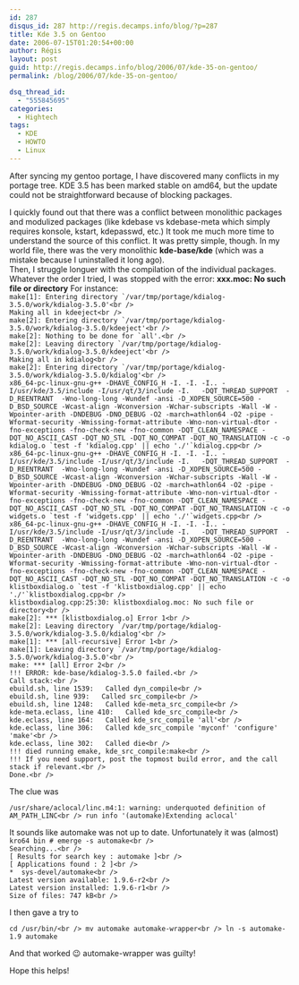 ```yaml
---
id: 287
disqus_id: 287 http://regis.decamps.info/blog/?p=287
title: Kde 3.5 on Gentoo
date: 2006-07-15T01:20:54+00:00
author: Régis
layout: post
guid: http://regis.decamps.info/blog/2006/07/kde-35-on-gentoo/
permalink: /blog/2006/07/kde-35-on-gentoo/

dsq_thread_id:
  - "555845695"
categories:
  - Hightech
tags:
  - KDE
  - HOWTO
  - Linux
---
```

After syncing my gentoo portage, I have discovered many conflicts in my portage tree. KDE 3.5 has been marked stable on amd64, but the update could not be straightforward because of blocking packages.

<p align="left">
  I quickly found out that there was a conflict between monolithic packages and modulized packages (like kdebase vs kdebase-meta which simply requires konsole, kstart, kdepasswd, etc.) It took me much more time to understand the source of this conflict. It was pretty simple, though. In my world file, there was the very monolithic <strong>kde-base/kde</strong> (which was a mistake because I uninstalled it long ago).<br /> Then, I struggle longuer with the compilation of the individual packages. Whatever the order I tried, I was stopped with the error: <strong>xxx.moc: No such file or directory</strong> For instance:<br /> <code>make[1]: Entering directory `/var/tmp/portage/kdialog-3.5.0/work/kdialog-3.5.0'&lt;br />
Making all in kdeeject&lt;br />
make[2]: Entering directory `/var/tmp/portage/kdialog-3.5.0/work/kdialog-3.5.0/kdeeject'&lt;br />
make[2]: Nothing to be done for `all'.&lt;br />
make[2]: Leaving directory `/var/tmp/portage/kdialog-3.5.0/work/kdialog-3.5.0/kdeeject'&lt;br />
Making all in kdialog&lt;br />
make[2]: Entering directory `/var/tmp/portage/kdialog-3.5.0/work/kdialog-3.5.0/kdialog'&lt;br />
x86_64-pc-linux-gnu-g++ -DHAVE_CONFIG_H -I. -I. -I.. -I/usr/kde/3.5/include -I/usr/qt/3/include -I.   -DQT_THREAD_SUPPORT  -D_REENTRANT  -Wno-long-long -Wundef -ansi -D_XOPEN_SOURCE=500 -D_BSD_SOURCE -Wcast-align -Wconversion -Wchar-subscripts -Wall -W -Wpointer-arith -DNDEBUG -DNO_DEBUG -O2 -march=athlon64 -O2 -pipe -Wformat-security -Wmissing-format-attribute -Wno-non-virtual-dtor -fno-exceptions -fno-check-new -fno-common -DQT_CLEAN_NAMESPACE -DQT_NO_ASCII_CAST -DQT_NO_STL -DQT_NO_COMPAT -DQT_NO_TRANSLATION -c -o kdialog.o `test -f 'kdialog.cpp' || echo './'`kdialog.cpp&lt;br />
x86_64-pc-linux-gnu-g++ -DHAVE_CONFIG_H -I. -I. -I.. -I/usr/kde/3.5/include -I/usr/qt/3/include -I.   -DQT_THREAD_SUPPORT  -D_REENTRANT  -Wno-long-long -Wundef -ansi -D_XOPEN_SOURCE=500 -D_BSD_SOURCE -Wcast-align -Wconversion -Wchar-subscripts -Wall -W -Wpointer-arith -DNDEBUG -DNO_DEBUG -O2 -march=athlon64 -O2 -pipe -Wformat-security -Wmissing-format-attribute -Wno-non-virtual-dtor -fno-exceptions -fno-check-new -fno-common -DQT_CLEAN_NAMESPACE -DQT_NO_ASCII_CAST -DQT_NO_STL -DQT_NO_COMPAT -DQT_NO_TRANSLATION -c -o widgets.o `test -f 'widgets.cpp' || echo './'`widgets.cpp&lt;br />
x86_64-pc-linux-gnu-g++ -DHAVE_CONFIG_H -I. -I. -I.. -I/usr/kde/3.5/include -I/usr/qt/3/include -I.   -DQT_THREAD_SUPPORT  -D_REENTRANT  -Wno-long-long -Wundef -ansi -D_XOPEN_SOURCE=500 -D_BSD_SOURCE -Wcast-align -Wconversion -Wchar-subscripts -Wall -W -Wpointer-arith -DNDEBUG -DNO_DEBUG -O2 -march=athlon64 -O2 -pipe -Wformat-security -Wmissing-format-attribute -Wno-non-virtual-dtor -fno-exceptions -fno-check-new -fno-common -DQT_CLEAN_NAMESPACE -DQT_NO_ASCII_CAST -DQT_NO_STL -DQT_NO_COMPAT -DQT_NO_TRANSLATION -c -o klistboxdialog.o `test -f 'klistboxdialog.cpp' || echo './'`klistboxdialog.cpp&lt;br />
klistboxdialog.cpp:25:30: klistboxdialog.moc: No such file or directory&lt;br />
make[2]: *** [klistboxdialog.o] Error 1&lt;br />
make[2]: Leaving directory `/var/tmp/portage/kdialog-3.5.0/work/kdialog-3.5.0/kdialog'&lt;br />
make[1]: *** [all-recursive] Error 1&lt;br />
make[1]: Leaving directory `/var/tmp/portage/kdialog-3.5.0/work/kdialog-3.5.0'&lt;br />
make: *** [all] Error 2&lt;br />
!!! ERROR: kde-base/kdialog-3.5.0 failed.&lt;br />
Call stack:&lt;br />
ebuild.sh, line 1539:   Called dyn_compile&lt;br />
ebuild.sh, line 939:   Called src_compile&lt;br />
ebuild.sh, line 1248:   Called kde-meta_src_compile&lt;br />
kde-meta.eclass, line 410:   Called kde_src_compile&lt;br />
kde.eclass, line 164:   Called kde_src_compile 'all'&lt;br />
kde.eclass, line 306:   Called kde_src_compile 'myconf' 'configure' 'make'&lt;br />
kde.eclass, line 302:   Called die&lt;br />
!!! died running emake, kde_src_compile:make&lt;br />
!!! If you need support, post the topmost build error, and the call stack if relevant.&lt;br />
Done.&lt;br />
</code>
</p>

The clue was

`/usr/share/aclocal/linc.m4:1: warning: underquoted definition of AM_PATH_LINC<br />
run info '(automake)Extending aclocal'`

<p align="left">
  It sounds like automake was not up to date. Unfortunately it was (almost)<br /> <code>kro64 bin # emerge -s automake&lt;br />
Searching...&lt;br />
[ Results for search key : automake ]&lt;br />
[ Applications found : 2 ]&lt;br />
*  sys-devel/automake&lt;br />
Latest version available: 1.9.6-r2&lt;br />
Latest version installed: 1.9.6-r1&lt;br />
Size of files: 747 kB&lt;br />
</code>
</p>

<p align="left">
  I then gave a try to
</p>

`cd /usr/bin/<br />
mv automake automake-wrapper<br />
ln -s automake-1.9 automake`

<p align="left">
  And that worked 😉 automake-wrapper was guilty!
</p>

<p align="left">
  Hope this helps!
</p>
